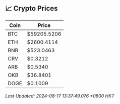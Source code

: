 ## 📈 Crypto Prices

| Coin | Price |
| ---- | ----- |
| BTC | $59205.5206 |
| ETH | $2600.4114 |
| BNB | $523.0463 |
| CRV | $0.3212 |
| ARB | $0.5340 |
| OKB | $36.8401 |
| DOGE | $0.1009 |

_Last Updated: 2024-08-17 13:37:49.076 +0800 HKT_